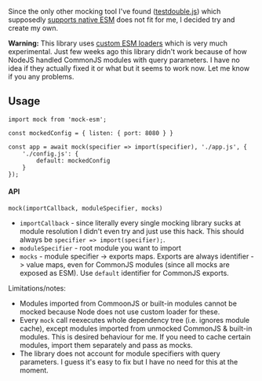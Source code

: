 Since the only other mocking tool I've found ([testdouble.js](https://github.com/testdouble/testdouble.js)) which supposedly [supports native ESM](https://dev.to/giltayar/mock-all-you-want-supporting-es-modules-in-the-testdouble-js-mocking-library-3gh1) does not fit for me, I decided try and create my own.

**Warning:** This library uses [custom ESM loaders](https://nodejs.org/api/esm.html#esm_experimental_loaders) which is very much experimental. Just few weeks ago this library didn't work because of how NodeJS handled CommonJS modules with query parameters. I have no idea if they actually fixed it or what but it seems to work now. Let me know if you any problems.

## Usage

```
import mock from 'mock-esm';

const mockedConfig = { listen: { port: 8080 } }

const app = await mock(specifier => import(specifier), './app.js', {
	'./config.js': {
		default: mockedConfig
	}
});

```

#### API

`mock(importCallback, moduleSpecifier, mocks)`

 - `importCallback` - since literally every single mocking library sucks at module resolution I didn't even try and just use this hack. This should always be `specifier => import(specifier);`.
 - `moduleSpecifier` - root module you want to import
 - `mocks` - module specifier -> exports maps. Exports are always identifier -> value maps, even for CommonJS modules (since all mocks are exposed as ESM). Use `default` identifier for CommonJS exports.

Limitations/notes:

 - Modules imported from CommoonJS or built-in modules cannot be mocked because Node does not use custom loader for these.
 - Every `mock` call reexecutes whole dependency tree (i.e. ignores module cache), except modules imported from unmocked CommonJS & built-in modules. This is desired behaviour for me. If you need to cache certain modules, import them separately and pass as mocks.
 - The library does not account for module specifiers with query parameters. I guess it's easy to fix but I have no need for this at the moment.
